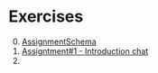 # Exercises

0. [AssignmentSchema](./assignment_schema.md)
1. [Assigntment#1 - Introduction chat](1-introduction-chat)
2. 